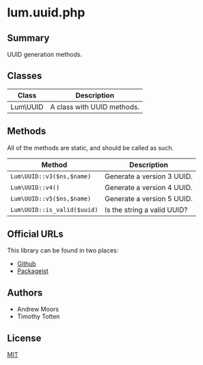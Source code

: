 # lum.uuid.php

## Summary

UUID generation methods.

## Classes

| Class                   | Description                                       |
| ----------------------- | ------------------------------------------------- |
| Lum\UUID                | A class with UUID methods.                        |

## Methods

All of the methods are static, and should be called as such.

| Method                          | Description                               |
| ------------------------------- | ----------------------------------------- |
| ```Lum\UUID::v3($ns,$name)```   | Generate a version 3 UUID.                |
| ```Lum\UUID::v4()```            | Generate a version 4 UUID.                |
| ```Lum\UUID::v5($ns,$name)```   | Generate a version 5 UUID.                |
| ```Lum\UUID::is_valid($uuid)``` | Is the string a valid UUID?               |

## Official URLs

This library can be found in two places:

 * [Github](https://github.com/supernovus/lum.uuid.php)
 * [Packageist](https://packagist.org/packages/lum/lum-uuid)

## Authors

- Andrew Moors
- Timothy Totten

## License

[MIT](https://spdx.org/licenses/MIT.html)
